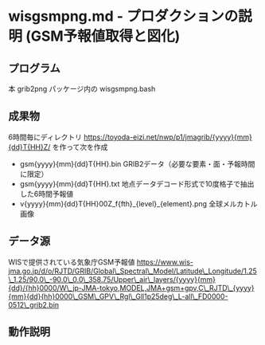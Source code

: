 # wisgsmpng.md - プロダクションの説明 (GSM予報値取得と図化)
## プログラム
本 grib2png パッケージ内の wisgsmpng.bash
## 成果物
6時間毎にディレクトリ
https://toyoda-eizi.net/nwp/p1/jmagrib/{yyyy}{mm}{dd}T{HH}Z/
を作って次を作成
* gsm{yyyy}{mm}{dd}T{HH}.bin GRIB2データ（必要な要素・面・予報時間に限定）
* gsm{yyyy}{mm}{dd}T{HH}.txt 地点データデコード形式で10度格子で抽出した6時間予報値
* v{yyyy}{mm}{dd}T{HH}00Z\_f{fth}\_{level}\_{element}.png 全球メルカトル画像
## データ源
WISで提供されている気象庁GSM予報値
https://www.wis-jma.go.jp/d/o/RJTD/GRIB/Global\_Spectral\_Model/Latitude\_Longitude/1.25\_1.25/90.0\_-90.0\_0.0\_358.75/Upper\_air\_layers/{yyyy}{mm}{dd}/{hh}0000/W\_jp-JMA-tokyo,MODEL,JMA+gsm+gpv,C\_RJTD\_{yyyy}{mm}{dd}{hh}0000\_GSM\_GPV\_Rgl\_Gll1p25deg\_L-all\_FD0000-0512\_grib2.bin
## 動作説明
